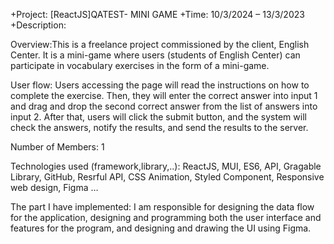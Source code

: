 +Project: [ReactJS]QATEST- MINI GAME 
+Time: 10/3/2024 – 13/3/2023 
+Description:

Overview:This is a freelance project commissioned by the client, English Center. It is a mini-game where users (students of English Center) can participate in vocabulary exercises in the form of a mini-game.

User flow: 
Users accessing the page will read the instructions on how to complete the exercise. 
Then, they will enter the correct answer into input 1 and drag and drop the second correct answer from the list of answers into input 2. 
After that, users will click the submit button, and the system will check the answers, notify the results, and send the results to the server.

Number of Members: 1

Technologies used (framework,library,..): ReactJS, MUI, ES6, API, Gragable Library, GitHub, Resrful API, CSS Animation, Styled Component, Responsive web design, Figma …

The part I have implemented: I am responsible for designing the data flow for the application, designing and programming both the user interface and features for the program, and designing and drawing the UI using Figma.

